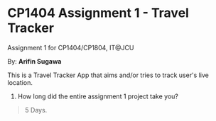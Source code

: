 # CP1404 Assignment 1 - Travel Tracker
Assignment 1 for CP1404/CP1804, IT@JCU

By: **Arifin Sugawa**  

This is a Travel Tracker App that aims and/or tries to track user's live location.

1. How long did the entire assignment 1 project take you?
> 5 Days.